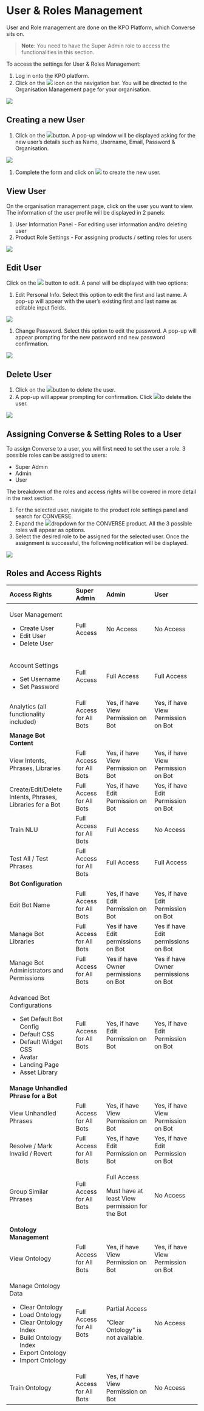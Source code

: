 # User & Roles Management

User and Role management are done on the KPO Platform, which Converse sits on.

> **Note**: You need to have the Super Admin role to access the functionalities in this section.

To access the settings for User & Roles Management:

1. Log in onto the KPO platform.
2. Click on the ![](../.gitbook/assets/237.png) icon on the navigation bar. You will be directed to the Organisation Management page for your organisation.

![](../.gitbook/assets/238.png)

## Creating a new User

1. Click on the ![](../.gitbook/assets/239.png)button. A pop-up window will be displayed asking for the new user’s details such as Name, Username, Email, Password & Organisation.

![](../.gitbook/assets/240.png)

1. Complete the form and click on ![](../.gitbook/assets/241.png) to create the new user.

## View User

On the organisation management page, click on the user you want to view. The information of the user profile will be displayed in 2 panels:

1. User Information Panel - For editing user information and/ro deleting user
2. Product Role Settings - For assigning products / setting roles for users

![](../.gitbook/assets/242.png)

## **Edit User**

Click on the ![](../.gitbook/assets/243.png) button to edit. A panel will be displayed with two options:

1. Edit Personal Info. Select this option to edit the first and last name. A pop-up will appear with the user’s existing first and last name as editable input fields.

![](../.gitbook/assets/244.png)

1. Change Password. Select this option to edit the password. A pop-up will appear prompting for the new password and new password confirmation.

![](../.gitbook/assets/245.png)

## **Delete User**

1. Click on the ![](../.gitbook/assets/246.png)button to delete the user.
2. A pop-up will appear prompting for confirmation. Click ![](../.gitbook/assets/247.png)to delete the user.

![](../.gitbook/assets/248.png)

## Assigning Converse & Setting Roles to a User

To assign Converse to a user, you will first need to set the user a role. 3 possible roles can be assigned to users:

* Super Admin
* Admin
* User

The breakdown of the roles and access rights will be covered in more detail in the next section.

1. For the selected user, navigate to the product role settings panel and search for CONVERSE.
2. Expand the ![](../.gitbook/assets/249.png)dropdown for the CONVERSE product. All the 3 possible roles will appear as options.
3. Select the desired role to be assigned for the selected user. Once the assignment is successful, the following notification will be displayed.

![](../.gitbook/assets/250.png)

## Roles and Access Rights

<table>
  <thead>
    <tr>
      <th style="text-align:left">Access Rights</th>
      <th style="text-align:left"><b>Super Admin</b>
      </th>
      <th style="text-align:left"><b>Admin</b>
      </th>
      <th style="text-align:left"><b>User</b>
      </th>
    </tr>
  </thead>
  <tbody>
    <tr>
      <td style="text-align:left">
        <p>User Management</p>
        <ul>
          <li>Create User</li>
          <li>Edit User</li>
          <li>Delete User</li>
        </ul>
      </td>
      <td style="text-align:left">Full Access</td>
      <td style="text-align:left">No Access</td>
      <td style="text-align:left">No Access</td>
    </tr>
    <tr>
      <td style="text-align:left">
        <p>Account Settings</p>
        <ul>
          <li>Set Username</li>
          <li>Set Password</li>
        </ul>
      </td>
      <td style="text-align:left">Full Access</td>
      <td style="text-align:left">Full Access</td>
      <td style="text-align:left">Full Access</td>
    </tr>
    <tr>
      <td style="text-align:left">Analytics (all functionality included)</td>
      <td style="text-align:left">Full Access for All Bots</td>
      <td style="text-align:left">Yes, if have View Permission on Bot</td>
      <td style="text-align:left">Yes, if have View Permission on Bot</td>
    </tr>
    <tr>
      <td style="text-align:left"><b>Manage Bot Content</b>
      </td>
      <td style="text-align:left"></td>
      <td style="text-align:left"></td>
      <td style="text-align:left"></td>
    </tr>
    <tr>
      <td style="text-align:left">View Intents, Phrases, Libraries</td>
      <td style="text-align:left">Full Access for All Bots</td>
      <td style="text-align:left">Yes, if have View Permission on Bot</td>
      <td style="text-align:left">Yes, if have View Permission on Bot</td>
    </tr>
    <tr>
      <td style="text-align:left">Create/Edit/Delete Intents, Phrases, Libraries for a Bot</td>
      <td style="text-align:left">Full Access for All Bots</td>
      <td style="text-align:left">Yes, if have Edit Permission on Bot</td>
      <td style="text-align:left">Yes, if have Edit Permission on Bot</td>
    </tr>
    <tr>
      <td style="text-align:left">Train NLU</td>
      <td style="text-align:left">Full Access for All Bots</td>
      <td style="text-align:left">Full Access</td>
      <td style="text-align:left">No Access</td>
    </tr>
    <tr>
      <td style="text-align:left">Test All / Test Phrases</td>
      <td style="text-align:left">Full Access for All Bots</td>
      <td style="text-align:left">Full Access</td>
      <td style="text-align:left">Full Access</td>
    </tr>
    <tr>
      <td style="text-align:left"><b>Bot Configuration</b>
      </td>
      <td style="text-align:left"></td>
      <td style="text-align:left"></td>
      <td style="text-align:left"></td>
    </tr>
    <tr>
      <td style="text-align:left">Edit Bot Name</td>
      <td style="text-align:left">Full Access for All Bots</td>
      <td style="text-align:left">Yes, if have Edit Permission on Bot</td>
      <td style="text-align:left">Yes, if have Edit Permission on Bot</td>
    </tr>
    <tr>
      <td style="text-align:left">Manage Bot Libraries</td>
      <td style="text-align:left">Full Access for All Bots</td>
      <td style="text-align:left">Yes if have Edit permissions on Bot</td>
      <td style="text-align:left">Yes if have Edit permissions on Bot</td>
    </tr>
    <tr>
      <td style="text-align:left">Manage Bot Administrators and Permissions</td>
      <td style="text-align:left">Full Access for All Bots</td>
      <td style="text-align:left">Yes if have Owner permissions on Bot</td>
      <td style="text-align:left">Yes if have Owner permissions on Bot</td>
    </tr>
    <tr>
      <td style="text-align:left">
        <p>Advanced Bot Configurations</p>
        <ul>
          <li>Set Default Bot Config</li>
          <li>Default CSS</li>
          <li>Default Widget CSS</li>
          <li>Avatar</li>
          <li>Landing Page</li>
          <li>Asset Library</li>
        </ul>
      </td>
      <td style="text-align:left">Full Access for All Bots</td>
      <td style="text-align:left">Yes, if have Edit Permission on Bot</td>
      <td style="text-align:left">Yes, if have Edit Permission on Bot</td>
    </tr>
    <tr>
      <td style="text-align:left"><b>Manage Unhandled Phrase for a Bot</b>
      </td>
      <td style="text-align:left"></td>
      <td style="text-align:left"></td>
      <td style="text-align:left"></td>
    </tr>
    <tr>
      <td style="text-align:left">View Unhandled Phrases</td>
      <td style="text-align:left">Full Access for All Bots</td>
      <td style="text-align:left">Yes, if have View Permission on Bot</td>
      <td style="text-align:left">Yes, if have View Permission on Bot</td>
    </tr>
    <tr>
      <td style="text-align:left">Resolve / Mark Invalid / Revert</td>
      <td style="text-align:left">Full Access for All Bots</td>
      <td style="text-align:left">Yes, if have Edit Permission on Bot</td>
      <td style="text-align:left">Yes, if have Edit Permission on Bot</td>
    </tr>
    <tr>
      <td style="text-align:left">Group Similar Phrases</td>
      <td style="text-align:left">Full Access for All Bots</td>
      <td style="text-align:left">
        <p>Full Access</p>
        <p>Must have at least View permission for the Bot</p>
      </td>
      <td style="text-align:left">No Access</td>
    </tr>
    <tr>
      <td style="text-align:left"><b>Ontology Management</b>
      </td>
      <td style="text-align:left"></td>
      <td style="text-align:left"></td>
      <td style="text-align:left"></td>
    </tr>
    <tr>
      <td style="text-align:left">View Ontology</td>
      <td style="text-align:left">Full Access for All Bots</td>
      <td style="text-align:left">Yes, if have View Permission on Bot</td>
      <td style="text-align:left">Yes, if have View Permission on Bot</td>
    </tr>
    <tr>
      <td style="text-align:left">
        <p>Manage Ontology Data</p>
        <ul>
          <li>Clear Ontology</li>
          <li>Load Ontology</li>
          <li>Clear Ontology Index</li>
          <li>Build Ontology Index</li>
          <li>Export Ontology</li>
          <li>Import Ontology</li>
        </ul>
      </td>
      <td style="text-align:left">Full Access for All Bots</td>
      <td style="text-align:left">
        <p>Partial Access</p>
        <p>&quot;Clear Ontology&quot; is not available.</p>
      </td>
      <td style="text-align:left">No Access</td>
    </tr>
    <tr>
      <td style="text-align:left">Train Ontology</td>
      <td style="text-align:left">Full Access for All Bots</td>
      <td style="text-align:left">Yes, if have View Permission on Bot</td>
      <td style="text-align:left">No Access</td>
    </tr>
  </tbody>
</table>

